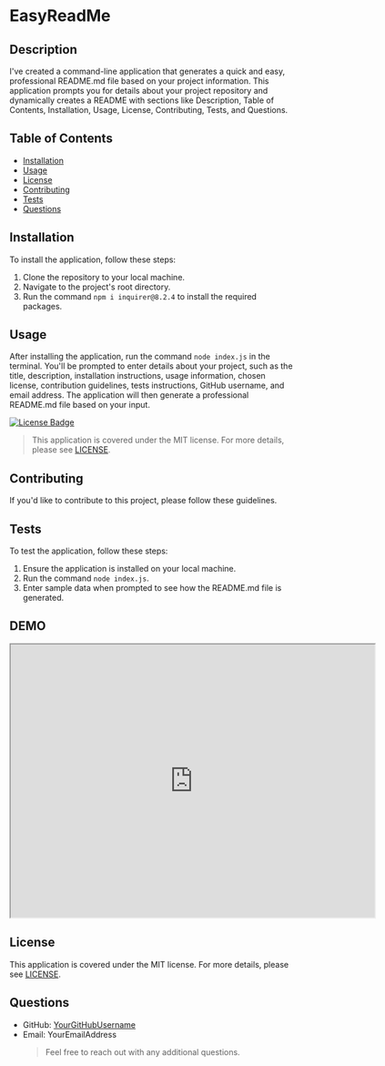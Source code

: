 # EasyReadMe

## Description
I've created a command-line application that generates a quick and easy, professional README.md file based on your project information. This application prompts you for details about your project repository and dynamically creates a README with sections like Description, Table of Contents, Installation, Usage, License, Contributing, Tests, and Questions.

## Table of Contents
- [Installation](#installation)
- [Usage](#usage)
- [License](#license)
- [Contributing](#contributing)
- [Tests](#tests)
- [Questions](#questions)

## Installation
To install the application, follow these steps:
1. Clone the repository to your local machine.
2. Navigate to the project's root directory.
3. Run the command `npm i inquirer@8.2.4` to install the required packages.

## Usage
After installing the application, run the command `node index.js` in the terminal. You'll be prompted to enter details about your project, such as the title, description, installation instructions, usage information, chosen license, contribution guidelines, tests instructions, GitHub username, and email address. The application will then generate a professional README.md file based on your input.

[![License Badge](https://img.shields.io/badge/License-MIT-blue.svg)](LICENSE)
> This application is covered under the MIT license. For more details, please see [LICENSE](LICENSE).

## Contributing
If you'd like to contribute to this project, please follow these guidelines.

## Tests
To test the application, follow these steps:
1. Ensure the application is installed on your local machine.
2. Run the command `node index.js`.
3. Enter sample data when prompted to see how the README.md file is generated.
## DEMO
<iframe src="https://drive.google.com/file/d/1nwNa5sRu_AiJ3BKSA5g4_vMj9oU-wQTm/preview" width="640" height="480"></iframe> 

## License
This application is covered under the MIT license.
For more details, please see [LICENSE](LICENSE).

## Questions
- GitHub: [YourGitHubUsername](https://github.com/YourGitHubUsername)
- Email: YourEmailAddress
  > Feel free to reach out with any additional questions.
